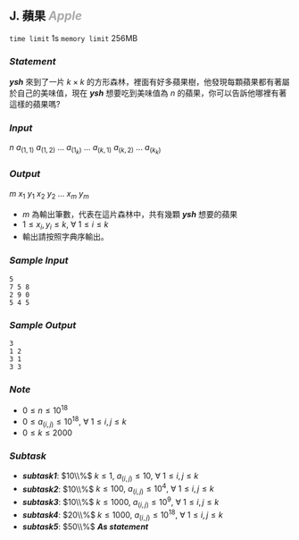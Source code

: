 ## **J. 蘋果** ***<font color = '#AAAAAA'> Apple </font>***

`time limit` 1s
`memory limit` 256MB

### ***Statement***

***ysh*** 來到了一片 $k \times k$ 的方形森林，裡面有好多蘋果樹，他發現每顆蘋果都有著屬於自己的美味值，現在 ***ysh*** 想要吃到美味值為 $n$ 的蘋果，你可以告訴他哪裡有著這樣的蘋果嗎?

### ***Input***

$n$
$a_{(1,1)}$ $a_{(1,2)}$ ... $a_{(1_k)}$
...
$a_{(k,1)}$ $a_{(k,2)}$ ... $a_{(k_k)}$

### ***Output***

$m$
$x_1$ $y_1$
$x_2$ $y_2$
...
$x_m$ $y_m$

 - $m$ 為輸出筆數，代表在這片森林中，共有幾顆 ***ysh*** 想要的蘋果
 - $1 \leq x_i,y_i \leq k,\ \forall\ 1 \leq i \leq k$
 - 輸出請按照字典序輸出。

<div class = 'page' />

### ***Sample Input***

```
5
7 5 8
2 9 0
5 4 5
```

### ***Sample Output***

```
3
1 2
3 1
3 3
```

### ***Note***

 - $0 \leq n \leq 10^{18}$
 - $0 \leq a_{(i,j)} \leq 10^{18},\ \forall\ 1 \leq i,j \leq k$
 - $0 \leq k \leq 2000$

### ***Subtask***

 - ***subtask1***: $10\\%$ $k \leq 1,\ a_{(i,j)} \leq 10,\ \forall\ 1 \leq i,j \leq k$
 - ***subtask2***: $10\\%$ $k \leq 100,\ a_{(i,j)} \leq 10^4,\ \forall\ 1 \leq i,j \leq k$
 - ***subtask3***: $10\\%$ $k \leq 1000,\ a_{(i,j)} \leq 10^9,\ \forall\ 1 \leq i,j \leq k$
 - ***subtask4***: $20\\%$ $k \leq 1000,\ a_{(i,j)} \leq 10^{18},\ \forall\ 1 \leq i,j \leq k$
 - ***subtask5***: $50\\%$ ***As statement***